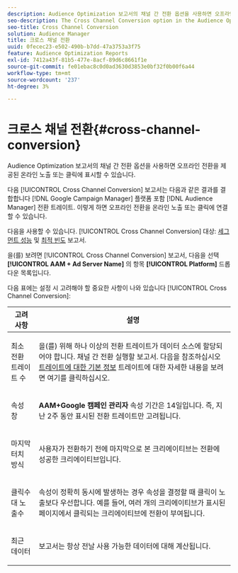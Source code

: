 ```yaml
---
description: Audience Optimization 보고서의 채널 간 전환 옵션을 사용하면 오프라인 전환을 제공된 온라인 노출 또는 클릭에 표시할 수 있습니다.
seo-description: The Cross Channel Conversion option in the Audience Optimization reports allows you to attribute offline conversions to served online impressions or clicks.
seo-title: Cross Channel Conversion
solution: Audience Manager
title: 크로스 채널 전환
uuid: 0fecec23-e502-490b-b7dd-47a3753a3f75
feature: Audience Optimization Reports
exl-id: 7412a43f-81b5-477e-8acf-89d6c8661f1e
source-git-commit: fe01ebac8c0d0ad3630d3853e0bf32f0b00f6a44
workflow-type: tm+mt
source-wordcount: '237'
ht-degree: 3%

---
```


# 크로스 채널 전환{#cross-channel-conversion}

Audience Optimization 보고서의 채널 간 전환 옵션을 사용하면 오프라인 전환을 제공된 온라인 노출 또는 클릭에 표시할 수 있습니다.

다음 [!UICONTROL Cross Channel Conversion] 보고서는 다음과 같은 결과를 결합합니다 [!DNL Google Campaign Manager] 플랫폼 포함 [!DNL Audience Manager] 전환 트레이트. 이렇게 하면 오프라인 전환을 온라인 노출 또는 클릭에 연결할 수 있습니다.

다음을 사용할 수 있습니다. [!UICONTROL Cross Channel Conversion] 대상: [세그먼트 성능](../../../reporting/audience-optimization-reports/aor-advertisers/segment-performance.md) 및 [최적 빈도](../../../reporting/audience-optimization-reports/aor-advertisers/optimal-frequency.md) 보고서.

을(를) 보려면 [!UICONTROL Cross Channel Conversion] 보고서, 다음을 선택 **[!UICONTROL AAM + Ad Server Name]** 의 항목 **[!UICONTROL Platform]** 드롭다운 목록입니다.

다음 표에는 설정 시 고려해야 할 중요한 사항이 나와 있습니다 [!UICONTROL Cross Channel Conversion]:

<table id="table_62590B4AB7624B619EC9AA8FF89722C9"> 
 <thead> 
  <tr> 
   <th class="entry"> 고려 사항 </th> 
   <th class="entry"> 설명 </th> 
  </tr> 
 </thead>
 <tbody> 
  <tr> 
   <td colname="col01"> <p>최소 전환 트레이트 수 </p> </td> 
   <td colname="col1"> <p>을(를) 위해 하나 이상의 전환 트레이트가 데이터 소스에 할당되어야 합니다. <span class="wintitle"> 채널 간 전환</span> 실행할 보고서. 다음을 참조하십시오 <a href="../../../features/traits/create-onboarded-rule-based-traits.md"> 트레이트에 대한 기본 정보</a> 트레이트에 대한 자세한 내용을 보려면 여기를 클릭하십시오. </p> </td> 
  </tr>
  <tr> 
   <td> <p>속성 창 </p> </td> 
   <td> <p> <b><span class="uicontrol"> AAM+Google 캠페인 관리자</span></b> 속성 기간은 14일입니다. 즉, 지난 2주 동안 표시된 전환 트레이트만 고려됩니다. </p> </td> 
  </tr> 
  <tr> 
   <td> <p>마지막 터치 방식 </p> </td> 
   <td> <p>사용자가 전환하기 전에 마지막으로 본 크리에이티브는 전환에 성공한 크리에이티브입니다. </p> </td> 
  </tr> 
  <tr> 
   <td> <p>클릭수 대 노출수 </p> </td> 
   <td> <p>속성이 정확히 동시에 발생하는 경우 속성을 결정할 때 클릭이 노출보다 우선합니다. 예를 들어, 여러 개의 크리에이티브가 표시된 페이지에서 클릭되는 크리에이티브에 전환이 부여됩니다. </p> </td> 
  </tr> 
  <tr> 
   <td> <p>최근 데이터 </p> </td> 
   <td> <p>보고서는 항상 전날 사용 가능한 데이터에 대해 계산됩니다. </p> </td> 
  </tr> 
 </tbody> 
</table>
